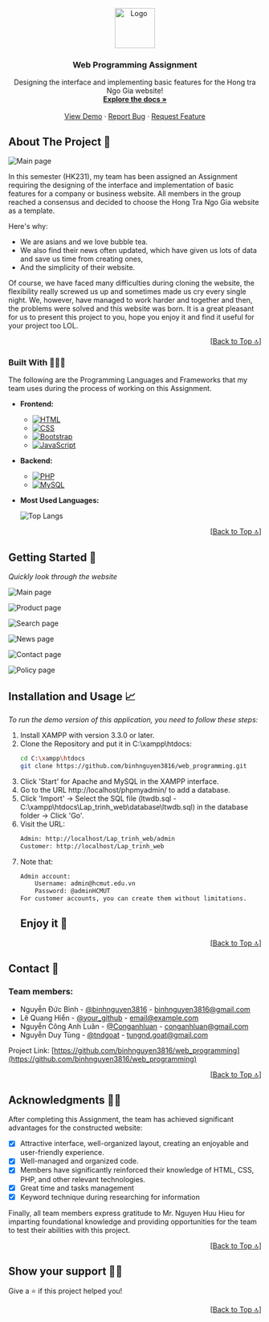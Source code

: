 <a name="readme-top"></a>

<!-- HCMUT LOGO -->
<div align="center">
  <a href="https://github.com/Conganhluan/Lap_trinh_web">
    <img src="images/logo_hcmut.png" alt="Logo" width="80" height="80">
  </a>

  <h3 align="center">Web Programming Assignment</h3>

  <p align="center">
    Designing the interface and implementing basic features for the Hong tra Ngo Gia website!
    <br />
    <a href="https://drive.google.com/file/d/1MEQdMgENLMQfOlt5xRjyzVcSUBsbpNCY/view?usp=sharing"><strong>Explore the docs »</strong></a>
    <br />
    <br />
    <a href="#getting-started-🚀">View Demo</a>
    ·
    <a href="https://github.com/Conganhluan/Lap_trinh_web/issues">Report Bug</a>
    ·
    <a href="https://github.com/Conganhluan/Lap_trinh_web/issues">Request Feature</a>
  </p>
</div>



<!-- ABOUT THE PROJECT -->
## About The Project 🔎

![Main page](/Demo_image/index.png)

In this semester (HK231), my team has been assigned an Assignment requiring the designing of the interface and implementation of basic features for a company or business website. All members in the group reached a consensus and decided to choose the Hong Tra Ngo Gia website as a template.

Here's why:
* We are asians and we love bubble tea.
* We also find their news often updated, which have given us lots of data and save us time from creating ones,
* And the simplicity of their website.

Of course, we have faced many difficulties during cloning the website, the flexibility really screwed us up and sometimes made us cry every single night. We, however, have managed to work harder and together and then, the problems were solved and this website was born. It is a great pleasant for us to present this project to you, hope you enjoy it and find it useful for your project too LOL.

<p align="right">[<a href="#readme-top">Back to Top 🔝</a>]</p>



### Built With 👨🏻‍💻

The following are the Programming Languages and Frameworks that my team uses during the process of working on this Assignment.

* **Frontend:**
  * [![HTML][html.logo]][HTML-url]
  * [![CSS][css.logo]][CSS-url]
  * [![Bootstrap][Bootstrap.com]][Bootstrap-url]
  * [![JavaScript][js.logo]][JavaScript-url]

* **Backend:**
  * [![PHP][php.logo]][PHP-url]
  * [![MySQL][mysql.logo]][MySQL-url]

* **Most Used Languages:**

    ![Top Langs](https://github-readme-stats.vercel.app/api/top-langs/?username=Conganhluan&exclude_repo=The-Ocean-s-Mystery,Dormitory_Management,Investigation-Game,Message-To-Mail,TOEIC-Notifier&layout=pie)

<p align="right">[<a href="#readme-top">Back to Top 🔝</a>]</p>



<!-- GETTING STARTED -->
## Getting Started 🚀

_Quickly look through the website_

![Main page](/Demo_image/index.png)

![Product page](/Demo_image/product.png)

![Search page](/Demo_image/search.png)

![News page](/Demo_image/news.png)

![Contact page](/Demo_image/contact.png)

![Policy page](/Demo_image/policy.png)

<!-- USAGE EXAMPLES -->
## Installation and Usage 📈

_To run the demo version of this application, you need to follow these steps:_

1. Install XAMPP with version 3.3.0 or later.
2. Clone the Repository and put it in C:\xampp\htdocs:
   ```sh
   cd C:\xampp\htdocs
   git clone https://github.com/binhnguyen3816/web_programming.git
   ```
3. Click 'Start' for Apache and MySQL in the XAMPP interface.
4. Go to the URL http://localhost/phpmyadmin/ to add a database.
5. Click 'Import' -> Select the SQL file (ltwdb.sql - C:\xampp\htdocs\Lap_trinh_web\database\ltwdb.sql) in the database folder -> Click 'Go'.
6. Visit the URL:
    ```sh
    Admin: http://localhost/Lap_trinh_web/admin
    Customer: http://localhost/Lap_trinh_web 
    ```
7. Note that:
    ```sh
    Admin account:
        Username: admin@hcmut.edu.vn
        Password: @adminHCMUT
    For customer accounts, you can create them without limitations.
    ```
    <h2>Enjoy it 🥳</h2>

<p align="right">[<a href="#readme-top">Back to Top 🔝</a>]</p>



<!-- CONTACT -->
## Contact 📧
<h3>Team members:</h3>

* Nguyễn Đức Bình - [@binhnguyen3816](https://github.com/binhnguyen3816) - binhnguyen3816@gmail.com
* Lê Quang Hiển - [@your_github](https://github.com/hienlq16103) - email@example.com
* Nguyễn Công Anh Luân - [@Conganhluan](https://github.com/Conganhluan) - conganhluan@gmail.com
* Nguyễn Duy Tùng - [@tndgoat](https://github.com/tndgoat) - tungnd.goat@gmail.com

Project Link: [https://github.com/binhnguyen3816/web_programming](https://github.com/binhnguyen3816/web_programming)

<p align="right">[<a href="#readme-top">Back to Top 🔝</a>]</p>


<!-- ACKNOWLEDGMENTS -->
## Acknowledgments 🙏🏻
After completing this Assignment, the team has achieved significant advantages for the constructed website:
- [x] Attractive interface, well-organized layout, creating an enjoyable and user-friendly experience.
- [x] Well-managed and organized code.
- [x] Members have significantly reinforced their knowledge of HTML, CSS, PHP, and other relevant technologies.
- [x] Great time and tasks management
- [x] Keyword technique during researching for information

Finally, all team members express gratitude to Mr. Nguyen Huu Hieu for imparting foundational knowledge and providing opportunities for the team to test their abilities with this project.

<p align="right">[<a href="#readme-top">Back to Top 🔝</a>]</p>

## Show your support 👨‍🚀

Give a ⭐️ if this project helped you!

<p align="right">[<a href="#readme-top">Back to Top 🔝</a>]</p>



<!-- MARKDOWN LINKS & IMAGES -->
[product-screenshot]: images/screenshot.png

[lateX.com]: https://img.shields.io/badge/Made%20with-LaTeX-1f425f.svg
[vscode.com]: https://img.shields.io/badge/Made%20for-VSCode-1f425f.svg

[vscode.logo]: https://img.shields.io/badge/Visual_Studio_Code-0078D4?style=for-the-badge&logo=visual%20studio%20code&logoColor=white
[overleaf.logo]: https://img.shields.io/badge/Overleaf-47A141?style=for-the-badge&logo=Overleaf&logoColor=white
[git.logo]: https://img.shields.io/badge/GIT-E44C30?style=for-the-badge&logo=git&logoColor=white

[html.logo]: https://img.shields.io/badge/HTML5-E34F26?style=for-the-badge&logo=html5&logoColor=white
[HTML-url]: https://www.w3schools.com/html/default.asp
[css.logo]: https://img.shields.io/badge/CSS3-1572B6?style=for-the-badge&logo=css3&logoColor=white
[CSS-url]: https://www.w3schools.com/css/default.asp
[Bootstrap.com]: https://img.shields.io/badge/Bootstrap-563D7C?style=for-the-badge&logo=bootstrap&logoColor=white
[Bootstrap-url]: https://getbootstrap.com
[js.logo]: https://img.shields.io/badge/JavaScript-323330?style=for-the-badge&logo=javascript&logoColor=F7DF1E
[JavaScript-url]: https://www.w3schools.com/js/default.asp
[php.logo]: https://img.shields.io/badge/PHP-777BB4?style=for-the-badge&logo=php&logoColor=white
[PHP-url]: https://www.php.net/
[mysql.logo]: https://img.shields.io/badge/MySQL-005C84?style=for-the-badge&logo=mysql&logoColor=white
[MySQL-url]: https://www.mysql.com/
